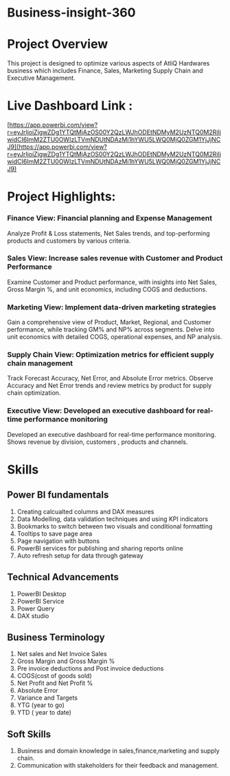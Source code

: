 # Business-insight-360

# Project Overview

This project is designed to optimize various aspects of AtliQ Hardwares business which includes Finance, Sales, Marketing Supply Chain and Executive Management.

# Live Dashboard Link :
[https://app.powerbi.com/view?r=eyJrIjoiZjgwZDg1YTQtMjAzOS00Y2QzLWJhODEtNDMyM2UzNTQ0M2RiIiwidCI6ImM2ZTU0OWIzLTVmNDUtNDAzMi1hYWU5LWQ0MjQ0ZGM1YjJjNCJ9](https://app.powerbi.com/view?r=eyJrIjoiZjgwZDg1YTQtMjAzOS00Y2QzLWJhODEtNDMyM2UzNTQ0M2RiIiwidCI6ImM2ZTU0OWIzLTVmNDUtNDAzMi1hYWU5LWQ0MjQ0ZGM1YjJjNCJ9)

# Project Highlights: 
 ### Finance View: Financial planning and Expense Management
Analyze Profit & Loss statements, Net Sales trends, and top-performing products and customers by various criteria.
### Sales View: Increase sales revenue with Customer and Product Performance
 Examine Customer and Product performance, with insights into Net Sales, Gross Margin %, and unit economics, including COGS and deductions.
### Marketing View: Implement data-driven marketing strategies
Gain a comprehensive view of Product, Market, Regional, and Customer performance, while tracking GM% and NP% across segments. Delve into unit economics with detailed COGS, operational expenses, and NP analysis.
### Supply Chain View: Optimization metrics for efficient supply chain management
Track Forecast Accuracy, Net Error, and Absolute Error metrics. Observe Accuracy and Net Error trends and review metrics by product for supply chain optimization.
### Executive View: Developed an executive dashboard for real-time performance monitoring
Developed an executive dashboard for real-time performance monitoring. Shows revenue by division, customers , products and channels.

# Skills

## Power BI fundamentals
1. Creating calcualted columns and DAX measures
2. Data Modelling, data validation techniques and using KPI indicators
3. Bookmarks to switch between two visuals and conditional formatting
4. Tooltips to save page area
5. Page navigation with buttons
6. PowerBI services for publishing and sharing reports online
7. Auto refresh setup for data through gateway

## Technical Advancements
1. PowerBI Desktop
2. PowerBI Service
3. Power Query
4. DAX studio

## Business Terminology
1. Net sales and Net Invoice Sales
2. Gross Margin and Gross Margin %
3. Pre invoice deductions and Post invoice deductions
4. COGS(cost of goods sold)
5. Net Profit and Net Profit %
6. Absolute Error
7. Variance and Targets
8. YTG (year to go)
9. YTD ( year to date)

## Soft Skills
1. Business and domain knowledge in sales,finance,marketing and supply chain.
2. Communication with stakeholders for their feedback and management.
